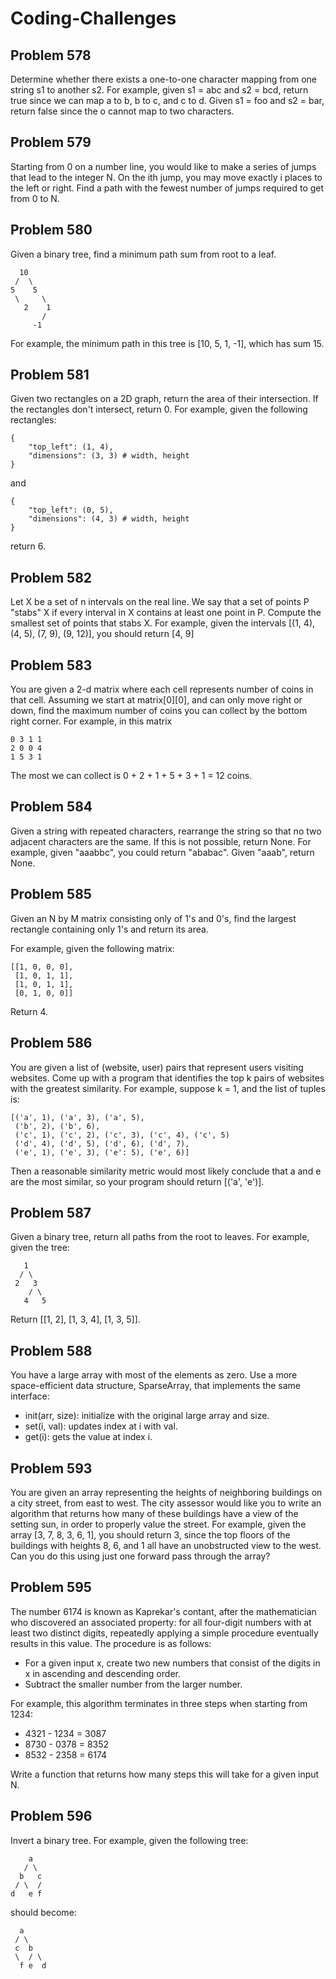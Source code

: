 # Coding-Challenges
## Problem 578
Determine whether there exists a one-to-one character mapping from one string s1 to another s2.
For example, given s1 = abc and s2 = bcd, return true since we can map a to b, b to c, and c to d.
Given s1 = foo and s2 = bar, return false since the o cannot map to two characters.

## Problem 579
Starting from 0 on a number line, you would like to make a series of jumps that lead to the integer N.
On the ith jump, you may move exactly i places to the left or right.
Find a path with the fewest number of jumps required to get from 0 to N.

## Problem 580
Given a binary tree, find a minimum path sum from root to a leaf.
```
  10
 /  \
5    5
 \     \
   2    1
       /
     -1
```
For example, the minimum path in this tree is [10, 5, 1, -1], which has sum 15.

## Problem 581
Given two rectangles on a 2D graph, return the area of their intersection. If the rectangles don't intersect, return 0.
For example, given the following rectangles:
```
{
    "top_left": (1, 4),
    "dimensions": (3, 3) # width, height
}
```
and
```
{
    "top_left": (0, 5),
    "dimensions": (4, 3) # width, height
}
```
return 6.

## Problem 582
Let X be a set of n intervals on the real line. We say that a set of points P "stabs" X if every interval in X contains at least one point in P. Compute the smallest set of points that stabs X.
For example, given the intervals [(1, 4), (4, 5), (7, 9), (9, 12)], you should return [4, 9]

## Problem 583
You are given a 2-d matrix where each cell represents number of coins in that cell. Assuming we start at matrix[0][0], and can only move right or down, find the maximum number of coins you can collect by the bottom right corner.
For example, in this matrix
```
0 3 1 1
2 0 0 4
1 5 3 1
```
The most we can collect is 0 + 2 + 1 + 5 + 3 + 1 = 12 coins.

## Problem 584
Given a string with repeated characters, rearrange the string so that no two adjacent characters are the same. If this is not possible, return None.
For example, given "aaabbc", you could return "ababac". Given "aaab", return None.

## Problem 585
Given an N by M matrix consisting only of 1's and 0's, find the largest rectangle containing only 1's and return its area.

For example, given the following matrix:
```
[[1, 0, 0, 0],
 [1, 0, 1, 1],
 [1, 0, 1, 1],
 [0, 1, 0, 0]]
```
Return 4.

## Problem 586
You are given a list of (website, user) pairs that represent users visiting websites. Come up with a program that identifies the top k pairs of websites with the greatest similarity.
For example, suppose k = 1, and the list of tuples is:
```
[('a', 1), ('a', 3), ('a', 5),
 ('b', 2), ('b', 6),
 ('c', 1), ('c', 2), ('c', 3), ('c', 4), ('c', 5)
 ('d', 4), ('d', 5), ('d', 6), ('d', 7),
 ('e', 1), ('e', 3), ('e': 5), ('e', 6)]
```
Then a reasonable similarity metric would most likely conclude that a and e are the most similar, so your program should return [('a', 'e')].

## Problem 587
Given a binary tree, return all paths from the root to leaves.
For example, given the tree:
```
   1
  / \
 2   3
    / \
   4   5
```
Return [[1, 2], [1, 3, 4], [1, 3, 5]].

## Problem 588
You have a large array with most of the elements as zero.
Use a more space-efficient data structure, SparseArray, that implements the same interface:
- init(arr, size): initialize with the original large array and size.
- set(i, val): updates index at i with val.
- get(i): gets the value at index i.

## Problem 593
You are given an array representing the heights of neighboring buildings on a city street, from east to west. The city assessor would like you to write an algorithm that returns how many of these buildings have a view of the setting sun, in order to properly value the street.
For example, given the array [3, 7, 8, 3, 6, 1], you should return 3, since the top floors of the buildings with heights 8, 6, and 1 all have an unobstructed view to the west.
Can you do this using just one forward pass through the array?

## Problem 595
The number 6174 is known as Kaprekar's contant, after the mathematician who discovered an associated property: for all four-digit numbers with at least two distinct digits, repeatedly applying a simple procedure eventually results in this value. The procedure is as follows:
- For a given input x, create two new numbers that consist of the digits in x in ascending and descending order.
- Subtract the smaller number from the larger number.

For example, this algorithm terminates in three steps when starting from 1234:
- 4321 - 1234 = 3087
- 8730 - 0378 = 8352
- 8532 - 2358 = 6174

Write a function that returns how many steps this will take for a given input N.

## Problem 596
Invert a binary tree.
For example, given the following tree:
```
    a
   / \
  b   c
 / \  /
d   e f
```
should become:
```
  a
 / \
 c  b
 \  / \
  f e  d
```
